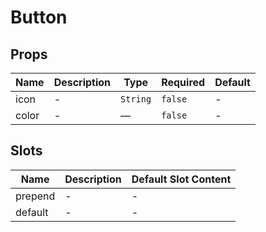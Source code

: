 # Button

## Props

<!-- @vuese:Button:props:start -->
|Name|Description|Type|Required|Default|
|---|---|---|---|---|
|icon|-|`String`|`false`|-|
|color|-|—|`false`|-|

<!-- @vuese:Button:props:end -->


## Slots

<!-- @vuese:Button:slots:start -->
|Name|Description|Default Slot Content|
|---|---|---|
|prepend|-|-|
|default|-|-|

<!-- @vuese:Button:slots:end -->



